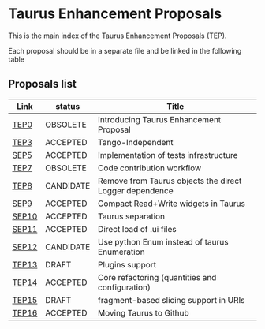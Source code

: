 Taurus Enhancement Proposals
=============================

This is the main index of the Taurus Enhancement Proposals (TEP).

Each proposal should be in a separate file and be linked in the following table

Proposals list
--------------

  Link        |  status   |        Title                                              
  ------------| --------- | ---------------------------------------------------------
  [TEP0][]   | OBSOLETE | Introducing Taurus Enhancement Proposal                  
  [TEP3][]   | ACCEPTED | Tango-Independent                                        
  [SEP5][]   | ACCEPTED  | Implementation of tests infrastructure                   
  [TEP7][]   | OBSOLETE  | Code contribution workflow                               
  [TEP8][]   | CANDIDATE | Remove from Taurus objects the direct Logger dependence  
  [SEP9][]   | ACCEPTED  | Compact Read+Write widgets in Taurus                     
  [SEP10][] | ACCEPTED  | Taurus separation                                        
  [SEP11][] | ACCEPTED  | Direct load of .ui files                                       
  [SEP12][] | CANDIDATE | Use python Enum instead of taurus Enumeration
  [TEP13][] | DRAFT     | Plugins support 
  [TEP14][] | ACCEPTED  | Core refactoring (quantities and configuration)
  [TEP15][] | DRAFT     | fragment-based slicing support in URIs
  [TEP16][] | ACCEPTED     | Moving Taurus to Github


[TEP0]: tep/TEP0.md
[TEP3]: tep/TEP3.md
[SEP5]: http://sf.net/p/sardana/wiki/SEP5
[TEP7]: tep/TEP7.md
[TEP8]: tep/TEP8.md
[SEP9]: http://sf.net/p/sardana/wiki/SEP9
[SEP10]: http://sf.net/p/sardana/wiki/SEP10
[SEP11]: http://sf.net/p/sardana/wiki/SEP11
[SEP12]: http://sf.net/p/sardana/wiki/SEP12
[TEP13]: tep/TEP13.md
[TEP14]: tep/TEP14.md
[TEP15]: tep/TEP15.md
[TEP16]: tep/TEP16.md
